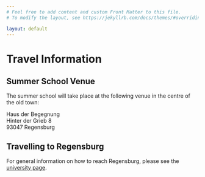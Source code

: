 ```yaml
---
# Feel free to add content and custom Front Matter to this file.
# To modify the layout, see https://jekyllrb.com/docs/themes/#overriding-theme-defaults

layout: default
---
```


# Travel Information #

## Summer School Venue ##

The summer school will take place at the following venue in the centre
of the old town:

Haus der Begegnung<br/>
Hinter der Grieb 8<br/>
93047 Regensburg 

## Travelling to Regensburg ##

For general information on how to reach Regensburg, please see the
<a href="https://www.uni-regensburg.de/contact/directions/index.html">university page</a>.